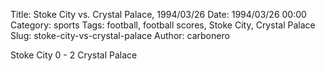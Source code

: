 Title: Stoke City vs. Crystal Palace, 1994/03/26
Date: 1994/03/26 00:00
Category: sports
Tags: football, football scores, Stoke City, Crystal Palace
Slug: stoke-city-vs-crystal-palace
Author: carbonero


Stoke City 0 - 2 Crystal Palace
